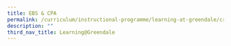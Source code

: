 ```yaml
---
title: EBS & CPA
permalink: /curriculum/instructional-programme/learning-at-greendale/craft-tech/ebs-cpa/
description: ""
third_nav_title: Learning@Greendale
---
```

